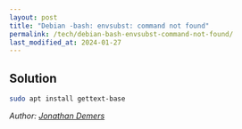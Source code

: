 ```yaml
---
layout: post
title: "Debian -bash: envsubst: command not found"
permalink: /tech/debian-bash-envsubst-command-not-found/
last_modified_at: 2024-01-27
---
```


## Solution

```bash
sudo apt install gettext-base
```

*Author: [Jonathan Demers](https://www.linkedin.com/in/jonathan-demers-ing/ "Jonathan Demers")*

